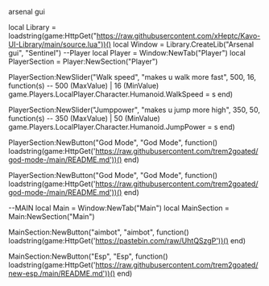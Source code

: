 arsenal gui

local Library = loadstring(game:HttpGet("https://raw.githubusercontent.com/xHeptc/Kavo-UI-Library/main/source.lua"))()
local Window = Library.CreateLib("Arsenal gui", "Sentinel")
--Player
local Player = Window:NewTab("Player")
local PlayerSection = Player:NewSection("Player")

PlayerSection:NewSlider("Walk speed", "makes u walk more fast", 500, 16, function(s) -- 500 (MaxValue) | 16 (MinValue)
    game.Players.LocalPlayer.Character.Humanoid.WalkSpeed = s
end)

PlayerSection:NewSlider("Jumppower", "makes u jump more high", 350, 50, function(s) -- 350 (MaxValue) | 50 (MinValue)
    game.Players.LocalPlayer.Character.Humanoid.JumpPower = s
end)

PlayerSection:NewButton("God Mode", "God Mode", function()
    loadstring(game:HttpGet('https://raw.githubusercontent.com/trem2goated/god-mode-/main/README.md'))()
end)

PlayerSection:NewButton("God Mode", "God Mode", function()
    loadstring(game:HttpGet('https://raw.githubusercontent.com/trem2goated/god-mode-/main/README.md'))()
end)

--MAIN
local Main = Window:NewTab("Main")
local MainSection = Main:NewSection("Main")

MainSection:NewButton("aimbot", "aimbot", function()
    loadstring(game:HttpGet('https://pastebin.com/raw/UhtQSzgP'))()
end)

MainSection:NewButton("Esp", "Esp", function()
    loadstring(game:HttpGet('https://raw.githubusercontent.com/trem2goated/new-esp./main/README.md'))()
end)

